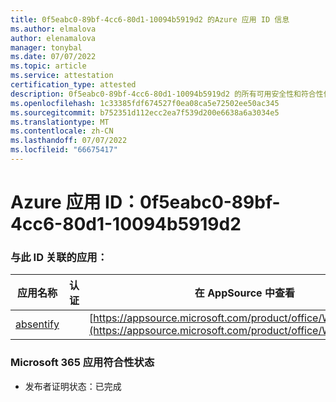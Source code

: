 ```yaml
---
title: 0f5eabc0-89bf-4cc6-80d1-10094b5919d2 的Azure 应用 ID 信息
ms.author: elmalova
author: elenamalova
manager: tonybal
ms.date: 07/07/2022
ms.topic: article
ms.service: attestation
certification_type: attested
description: 0f5eabc0-89bf-4cc6-80d1-10094b5919d2 的所有可用安全性和符合性信息信息。
ms.openlocfilehash: 1c33385fdf674527f0ea08ca5e72502ee50ac345
ms.sourcegitcommit: b752351d112ecc2ea7f539d200e6638a6a3034e5
ms.translationtype: MT
ms.contentlocale: zh-CN
ms.lasthandoff: 07/07/2022
ms.locfileid: "66675417"
---
```

# <a name="azure-app-id-0f5eabc0-89bf-4cc6-80d1-10094b5919d2"></a>Azure 应用 ID：0f5eabc0-89bf-4cc6-80d1-10094b5919d2


### <a name="apps-associated-with-this-id"></a>与此 ID 关联的应用：
| **应用名称** | **认证** | **在 AppSource 中查看** |
|--------------|---------------|-----------------------|
| [absentify](../forward/WA200003833.md) |  | [https://appsource.microsoft.com/product/office/WA200003833](https://appsource.microsoft.com/product/office/WA200003833) |

### <a name="microsoft-365-app-compliance-status"></a>Microsoft 365 应用符合性状态
- 发布者证明状态：已完成
